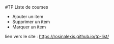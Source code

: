 #TP Liste de courses

- Ajouter un item
- Supprimer un item
- Marquer un item

lien vers le site : https://rosinalexis.github.io/tp-list/
